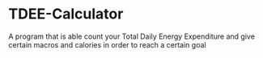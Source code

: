 # TDEE-Calculator
A program that is able count your Total Daily Energy Expenditure and give certain macros and calories in order to reach a certain goal

